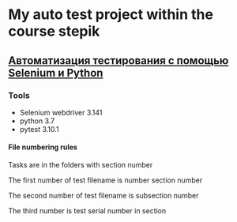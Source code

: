 # My auto test project within the course stepik 
## [Автоматизация тестирования с помощью Selenium и Python](https://stepik.org/course/575/syllabus)

### Tools
* Selenium webdriver 3.141
* python 3.7
* pytest 3.10.1

#### File numbering rules

Tasks are in the folders with section number

The first number of test filename is number section number

The second number of test filename is subsection number

The third number is test serial number in section

